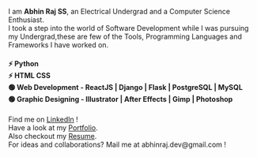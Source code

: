 I am <b>Abhin Raj SS</b>, an Electrical Undergrad and a Computer Science Enthusiast.</br>
I took a step into the world of Software Development while I was pursuing my Undergrad,these are few of the Tools, Programming Languages and Frameworks I have worked on.</br>
<h4>
⚡ Python</br>
⚡ HTML CSS</br>
🟢 Web Development - ReactJS | Django | Flask | PostgreSQL | MySQL</br>
🟢 Graphic Designing - Illustrator | After Effects | Gimp | Photoshop</br></h4>
Find me on <a href="https://www.linkedin.com/in/abhinrajss">LinkedIn</a> !</br>
Have a look at my <a href="https://abhinraj-dev.netlify.app/">Portfolio</a>.</br>
Also checkout my <a href="https://drive.google.com/file/d/1Q-td-NWNOY62lT33YXldxrIShBGk7gKp/view?usp=sharing">Resume</a>.</br>
For ideas and collaborations? Mail me at abhinraj.dev@gmail.com !
